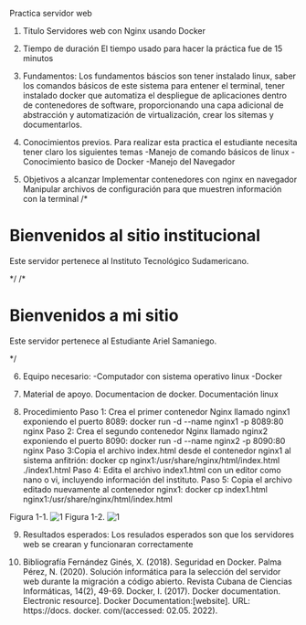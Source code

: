 Practica servidor web
1. Titulo
Servidores web con Nginx usando Docker

2. Tiempo de duración
El tiempo usado para hacer la práctica fue de 15 minutos

3. Fundamentos:
Los fundamentos báscios son tener instalado linux, saber los comandos básicos de este sistema para entener el terminal, tener instalado docker que automatiza el despliegue de aplicaciones dentro de contenedores de software, proporcionando una capa adicional de abstracción y automatización de virtualización, crear los sitemas y documentarlos.

4. Conocimientos previos.
Para realizar esta practica el estudiante necesita tener claro los siguientes temas
-Manejo de comando básicos de linux
-Conocimiento basico de Docker
-Manejo del Navegador

5. Objetivos a alcanzar
Implementar contenedores con nginx en navegador
Manipular archivos de configuración para que muestren información con la terminal
/*<html>
<head>
    <title>Institución Educativa</title>
</head>
<body>
    <h1>Bienvenidos al sitio institucional</h1>
    <p>Este servidor pertenece al Instituto Tecnológico Sudamericano.</p>
</body>
</html>
*/
/*<html>
<head>
    <title>Institución Educativa</title>
</head>
<body>
    <h1>Bienvenidos a mi sitio</h1>
    <p>Este servidor pertenece al Estudiante Ariel Samaniego.</p>
</body>
</html>
*/

6. Equipo necesario:
-Computador con sistema operativo linux
-Docker

7. Material de apoyo.
Documentacion de docker.
Documentación linux

8. Procedimiento
Paso 1: Crea el primer contenedor Nginx llamado nginx1 exponiendo el puerto 8089: docker run -d --name nginx1 -p 8089:80 nginx
Paso 2: Crea el segundo contenedor Nginx llamado nginx2 exponiendo el puerto 8090: docker run -d --name nginx2 -p 8090:80 nginx
Paso 3:Copia el archivo index.html desde el contenedor nginx1 al sistema anfitrión: docker cp nginx1:/usr/share/nginx/html/index.html ./index1.html
Paso 4: Edita el archivo index1.html con un editor como nano o vi, incluyendo información del instituto.
Paso 5: Copia el archivo editado nuevamente al contenedor nginx1: docker cp index1.html nginx1:/usr/share/nginx/html/index.html

Figura 1-1. 
![1](1.png)
Figura 1-2.
![1](2.png)
 
9. Resultados esperados:
Los resulados esperados son que los servidores web se crearan y funcionaran correctamente

10. Bibliografía
Fernández Ginés, X. (2018). Seguridad en Docker.
Palma Pérez, N. (2020). Solución informática para la selección del servidor web durante la migración a código abierto. Revista Cubana de Ciencias Informáticas, 14(2), 49-69.
Docker, I. (2017). Docker documentation. Electronic resource]. Docker Documentation:[website]. URL: https://docs. docker. com/(accessed: 02.05. 2022).